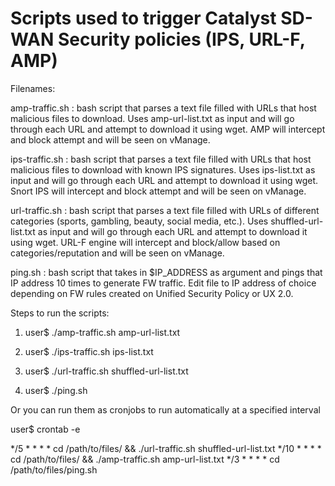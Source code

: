 # Scripts used to trigger Catalyst SD-WAN Security policies (IPS, URL-F, AMP)

Filenames:

amp-traffic.sh : bash script that parses a text file filled with URLs that host malicious files to download. Uses amp-url-list.txt as input and will go through each URL and attempt to download it using wget. AMP will intercept and block attempt and will be seen on vManage.

ips-traffic.sh : bash script that parses a text file filled with URLs that host malicious files to download with known IPS signatures. Uses ips-list.txt as input and will go through each URL and attempt to download it using wget. Snort IPS will intercept and block attempt and will be seen on vManage.

url-traffic.sh : bash script that parses a text file filled with URLs of different categories (sports, gambling, beauty, social media, etc.). Uses shuffled-url-list.txt as input and will go through each URL and attempt to download it using wget. URL-F engine will intercept and block/allow based on categories/reputation and will be seen on vManage.

ping.sh : bash script that takes in $IP_ADDRESS as argument and pings that IP address 10 times to generate FW traffic. Edit file to IP address of choice depending on FW rules created on Unified Security Policy or UX 2.0.


Steps to run the scripts:

1. user$ ./amp-traffic.sh amp-url-list.txt

2. user$ ./ips-traffic.sh ips-list.txt

3. user$ ./url-traffic.sh shuffled-url-list.txt

4. user$ ./ping.sh


Or you can run them as cronjobs to run automatically at a specified interval

user$ crontab -e

*/5 * * * * cd /path/to/files/ && ./url-traffic.sh shuffled-url-list.txt
*/10 * * * * cd /path/to/files/ && ./amp-traffic.sh amp-url-list.txt
*/3 * * * * cd /path/to/files/ping.sh
